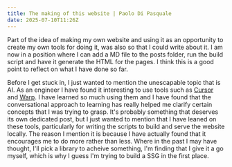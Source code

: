 ```yaml
---
title: The making of this website | Paolo Di Pasquale
date: 2025-07-10T11:26Z
---
```

Part of the idea of making my own website and using it as an opportunity to create my own tools for doing it, was also so that I could write about it. I am now in a position where I can add a MD file to the posts folder, run the build script and have it generate the HTML for the pages. I think this is a good point to reflect on what I have done so far.

Before I get stuck in, I just wanted to mention the unescapable topic that is AI. As an engineer I have found it interesting to use tools such as [Cursor](https://cursor.com/en) and [Warp](https://www.warp.dev/). I have learned so much using them and I have found that the conversational approach to learning has really helped me clarify certain concepts that I was trying to grasp. It's probably something that deserves its own dedicated post, but I just wanted to mention that I have leaned on these tools, particularly for writing the scripts to build and serve the website locally. The reason I mention it is because I have actually found that it encourages me to do more rather than less. Where in the past I may have thought, I'll pick a library to acheive something, I'm finding that I give it a go myself, which is why I guess I'm trying to build a SSG in the first place. 


